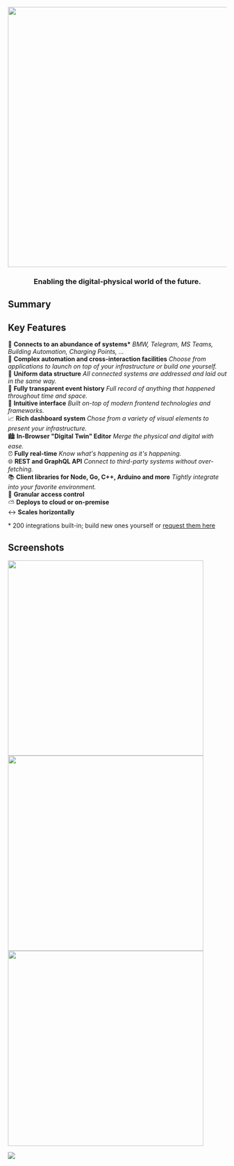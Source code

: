 <h1 align="center">
  <br>
  <a href="https://1src.tech"><img src="https://github.com/janhaa/one/blob/main/2_Logo%20Design%20Handout.png?raw=true" width="600"></a>
</h1>

<h3 align="center">
  Enabling the digital-physical world of the future.
</h3>

## Summary


## Key Features

:electric_plug: **Connects to an abundance of systems\*** _BMW, Telegram, MS Teams, Building Automation, Charging Points, ..._\
:brain: **Complex automation and cross-interaction facilities** _Choose from applications to launch on top of your infrastructure or build one yourself._\
:necktie: **Uniform data structure** _All connected systems are addressed and laid out in the same way._\
:floppy_disk: **Fully transparent event history** _Full record of anything that happened throughout time and space._\
:star_struck: **Intuitive interface** _Built on-top of modern frontend technologies and frameworks._\
:chart_with_upwards_trend: **Rich dashboard system** _Chose from a variety of visual elements to present your infrastructure._\
:cityscape: **In-Browser "Digital Twin" Editor** _Merge the physical and digital with ease._\
:alarm_clock: **Fully real-time** _Know what's happening as it's happening._\
:globe_with_meridians: **REST and GraphQL API** _Connect to third-party systems without over-fetching._\
:books: **Client libraries for Node, Go, C++, Arduino and more** _Tightly integrate into your favorite environment._\
:closed_lock_with_key: **Granular access control**\
:partly_sunny: **Deploys to cloud or on-premise**\
:left_right_arrow: **Scales horizontally**

\* 200 integrations built-in; build new ones yourself or [request them here](http://google.com)

## Screenshots
<kbd>
  <a href="https://github.com/janhaa/one/blob/main/thing_state.PNG"><img width="450" src="https://github.com/janhaa/one/blob/main/thing_state.PNG"></a>
</kbd>
<kbd>
  <a href="https://github.com/janhaa/one/blob/main/thing_state.PNG"><img width="450" src="https://github.com/janhaa/one/blob/main/parking_spaces.PNG"></a>
</kbd>  
<kbd>
  <a href="https://github.com/janhaa/one/blob/main/thing_state.PNG"><img width="450" src="https://github.com/janhaa/one/blob/main/booking.PNG"></a>
</kbd>

![](editor.gif)


